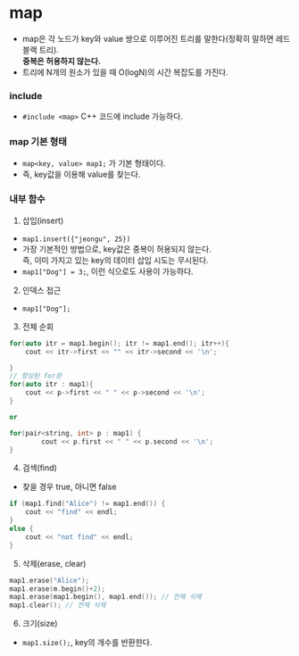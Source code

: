 # map
- map은 각 노드가 key와 value 쌍으로 이루어진 트리를 말한다(정확히 말하면 레드 블랙 트리).   
**중복은 허용하지 않는다.**
- 트리에 N개의 원소가 있을 때 O(logN)의 시간 복잡도를 가진다.

### include
- `#include <map>` C++ 코드에 include 가능하다.

### map 기본 형태
- `map<key, value> map1;` 가 기본 형태이다.
- 즉, key값을 이용해 value를 찾는다.

### 내부 함수
1. 삽입(insert)
- `map1.insert({"jeongu", 25})`
- 가장 기본적인 방법으로, key값은 중복이 허용되지 않는다.   
즉, 이미 가지고 있는 key의 데이터 삽입 시도는 무시된다.
- `map1["Dog"] = 3;`, 이런 식으로도 사용이 가능하다.

2. 인덱스 접근
- `map1["Dog"];`

3. 전체 순회
```cpp
for(auto itr = map1.begin(); itr != map1.end(); itr++){
    cout << itr->first << "" << itr->second << '\n';

}
// 향상된 for문
for(auto itr : map1){
    cout << p->first << " " << p->second << '\n';
}

or

for(pair<string, int> p : map1) {
        cout << p.first << " " << p.second << '\n';
}
```

4. 검색(find)
- 찾을 경우 true, 아니면 false
```cpp
if (map1.find("Alice") != map1.end()) {
	cout << "find" << endl;
}
else {
	cout << "not find" << endl;
}
```

5. 삭제(erase, clear)
```cpp
map1.erase("Alice");
map1.erase(m.begin()+2);
map1.erase(map1.begin(), map1.end()); // 전체 삭제
map1.clear(); // 전체 삭제
```

6. 크기(size)
- `map1.size();`, key의 개수를 반환한다.